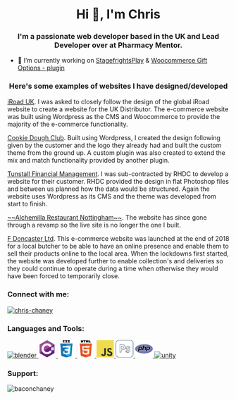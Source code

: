 <h1 align="center">Hi 👋, I'm Chris</h1>
<h3 align="center">I'm a passionate web developer based in the UK and Lead Developer over at Pharmacy Mentor.</h3>

- 🔭 I’m currently working on [StagefrightsPlay](https://github.com/baconchaney/StagefrightsPlay) & [Woocommerce Gift Options - plugin](https://github.com/baconchaney/woocommerce-gift-options)

<h3 align="center">Here's some examples of websites I have designed/developed</h3>
<p align="left"><a href="https://iroaduk.com/" target="_blank">iRoad UK</a>. I was asked to closely follow the design of the global iRoad website to create a website for the UK Distributor. The e-commerce website was built using Wordpress as the CMS and Woocommerce to provide the majority of the e-commerce functionality.</p>

<p align="left"><a href="https://www.cookiedoughclub.co.uk/" target="_blank">Cookie Dough Club</a>. Built using Wordpress, I created the design following given by the customer and the logo they already had and built the custom theme from the ground up. A custom plugin was also created to extend the mix and match functionality provided by another plugin.</p>

<p align="left"><a href="https://tunstallfinancialmanagement.co.uk/" target="_blank">Tunstall Financial Management</a>. I was sub-contracted by RHDC to develop a website for their customer. RHDC provided the design in flat Photoshop files and between us planned how the data would be structured. Again the website uses Wordpress as its CMS and the theme was developed from start to finish.</p>

<p align="left"><a href="https://www.alchemillarestaurant.uk/" target="_blank">~~Alchemilla Restaurant Nottingham~~</a>. The website has since gone through a revamp so the live site is no longer the one I built.</p>

<p align="left"><a href="https://www.fdoncaster.com/" target="_blank">F Doncaster Ltd</a>. This e-commerce website was launched at the end of 2018 for a local butcher to be able to have an online presence and enable them to sell their products online to the local area. When the lockdowns first started, the website was developed further to enable collection's and deliveries so they could continue to operate during a time when otherwise they would have been forced to temporarily close.</p>

<h3 align="left">Connect with me:</h3>
<p align="left">
<a href="https://linkedin.com/in/chris-chaney" target="blank"><img align="center" src="https://raw.githubusercontent.com/rahuldkjain/github-profile-readme-generator/master/src/images/icons/Social/linked-in-alt.svg" alt="chris-chaney" height="30" width="40" /></a>
</p>

<h3 align="left">Languages and Tools:</h3>
<p align="left"> <a href="https://www.blender.org/" target="_blank" rel="noreferrer"> <img src="https://download.blender.org/branding/community/blender_community_badge_white.svg" alt="blender" width="40" height="40"/> </a> <a href="https://www.w3schools.com/cs/" target="_blank" rel="noreferrer"> <img src="https://raw.githubusercontent.com/devicons/devicon/master/icons/csharp/csharp-original.svg" alt="csharp" width="40" height="40"/> </a> <a href="https://www.w3schools.com/css/" target="_blank" rel="noreferrer"> <img src="https://raw.githubusercontent.com/devicons/devicon/master/icons/css3/css3-original-wordmark.svg" alt="css3" width="40" height="40"/> </a> <a href="https://www.w3.org/html/" target="_blank" rel="noreferrer"> <img src="https://raw.githubusercontent.com/devicons/devicon/master/icons/html5/html5-original-wordmark.svg" alt="html5" width="40" height="40"/> </a> <a href="https://developer.mozilla.org/en-US/docs/Web/JavaScript" target="_blank" rel="noreferrer"> <img src="https://raw.githubusercontent.com/devicons/devicon/master/icons/javascript/javascript-original.svg" alt="javascript" width="40" height="40"/> </a> <a href="https://www.photoshop.com/en" target="_blank" rel="noreferrer"> <img src="https://raw.githubusercontent.com/devicons/devicon/master/icons/photoshop/photoshop-line.svg" alt="photoshop" width="40" height="40"/> </a> <a href="https://www.php.net" target="_blank" rel="noreferrer"> <img src="https://raw.githubusercontent.com/devicons/devicon/master/icons/php/php-original.svg" alt="php" width="40" height="40"/> </a> <a href="https://unity.com/" target="_blank" rel="noreferrer"> <img src="https://www.vectorlogo.zone/logos/unity3d/unity3d-icon.svg" alt="unity" width="40" height="40"/> </a> </p>

<h3 align="left">Support:</h3>
<p><a href="https://ko-fi.com/baconchaney"> <img align="left" src="https://cdn.ko-fi.com/cdn/kofi3.png?v=3" height="50" width="210" alt="baconchaney" /></a></p><br><br>
